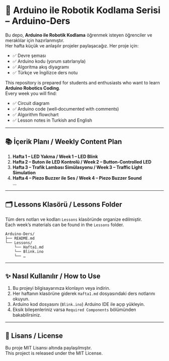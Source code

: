 # 🚀 Arduino ile Robotik Kodlama Serisi – Arduino‑Ders

Bu depo, **Arduino ile Robotik Kodlama** öğrenmek isteyen öğrenciler ve meraklılar için hazırlanmıştır.  
Her hafta küçük ve anlaşılır projeler paylaşacağız. Her proje için:

* ✅ Devre şeması  
* ✅ Arduino kodu (yorum satırlarıyla)  
* ✅ Algoritma akış diyagramı  
* ✅ Türkçe ve İngilizce ders notu

This repository is prepared for students and enthusiasts who want to learn **Arduino Robotics Coding**.  
Every week you will find:

* ✅ Circuit diagram  
* ✅ Arduino code (well‑documented with comments)  
* ✅ Algorithm flowchart  
* ✅ Lesson notes in Turkish and English

---

## 📚 İçerik Planı / Weekly Content Plan

1. **Hafta 1 – LED Yakma / Week 1 – LED Blink**  
2. **Hafta 2 – Buton ile LED Kontrolü / Week 2 – Button‑Controlled LED**  
3. **Hafta 3 – Trafik Lambası Simülasyonu / Week 3 – Traffic Light Simulation**  
4. **Hafta 4 – Piezo Buzzer ile Ses / Week 4 – Piezo Buzzer Sound**  
…

---

## 🗂️ Lessons Klasörü / Lessons Folder

Tüm ders notları ve kodları `Lessons` klasöründe organize edilmiştir.  
Each week’s materials can be found in the `Lessons` folder.

```
Arduino-Ders/
├── README.md
└── Lessons/
    └── Hafta1.md
    └── Blink.ino
    └── …
```

---

## ✨ Nasıl Kullanılır / How to Use

1. Bu projeyi bilgisayarınıza klonlayın veya indirin.  
2. Her haftanın klasörüne giderek `Hafta1.md` dosyasındaki ders notlarını okuyun.  
3. Arduino kod dosyasını (`Blink.ino`) Arduino IDE ile açıp yükleyin.  
4. Eksik bileşenleriniz varsa `Required Components` bölümünden bakabilirsiniz.

---

## 🔖 Lisans / License

Bu proje MIT Lisansı altında paylaşılmıştır.  
This project is released under the MIT License.
